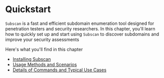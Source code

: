 # Quickstart

`Subscan` is a fast and efficient subdomain enumeration tool designed for penetration testers and security researchers. In this chapter, you'll learn how to quickly set up and start using `Subscan` to discover subdomains and improve your security assessments

Here's what you'll find in this chapter

- [Installing Subscan](install.md)
- [Usage Methods and Scenarios](usage/index.html)
- [Details of Commands and Typical Use Cases](../commands/index.html)

